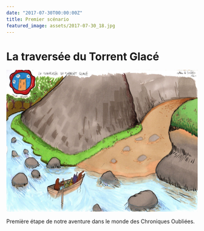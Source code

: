 ```yaml
---
date: "2017-07-30T00:00:00Z"
title: Premier scénario
featured_image: assets/2017-07-30_18.jpg
---
```


# La traversée du Torrent Glacé

![Dessin](../../assets/2017-07-30_18.jpg)

Première étape de notre aventure dans le monde des Chroniques Oubliées.

